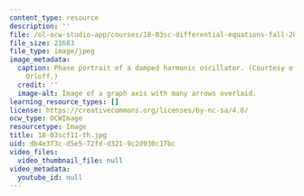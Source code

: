 ```yaml
---
content_type: resource
description: ''
file: /ol-ocw-studio-app/courses/18-03sc-differential-equations-fall-2011/db4e373cd5e572fdd3219c2d930c17bc_18-03scf11-th.jpg
file_size: 21683
file_type: image/jpeg
image_metadata:
  caption: Phase portrait of a damped harmonic oscillator. (Courtesy of Jeremy & Joel
    Orloff.)
  credit: ''
  image-alt: Image of a graph axis with many arrows overlaid.
learning_resource_types: []
license: https://creativecommons.org/licenses/by-nc-sa/4.0/
ocw_type: OCWImage
resourcetype: Image
title: 18-03scf11-th.jpg
uid: db4e373c-d5e5-72fd-d321-9c2d930c17bc
video_files:
  video_thumbnail_file: null
video_metadata:
  youtube_id: null
---
```

